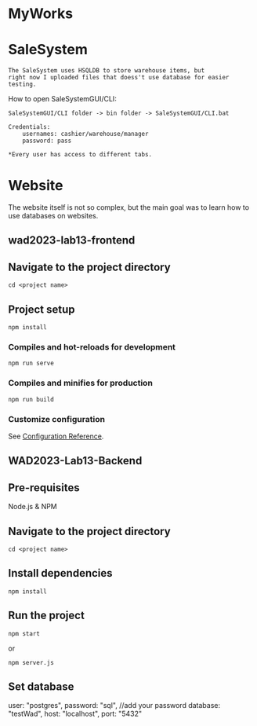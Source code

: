 # MyWorks

# SaleSystem

    The SaleSystem uses HSQLDB to store warehouse items, but
    right now I uploaded files that doess't use database for easier testing.  


How to open SaleSystemGUI/CLI:

    SaleSystemGUI/CLI folder -> bin folder -> SaleSystemGUI/CLI.bat

    Credentials:   
        usernames: cashier/warehouse/manager
        password: pass

    *Every user has access to different tabs.

# Website

The website itself is not so complex, but the main goal was to learn
how to use databases on websites.

## wad2023-lab13-frontend

## Navigate to the project directory
```
cd <project name>
```

## Project setup
```
npm install
```

### Compiles and hot-reloads for development
```
npm run serve
```

### Compiles and minifies for production
```
npm run build
```

### Customize configuration
See [Configuration Reference](https://cli.vuejs.org/config/).



## WAD2023-Lab13-Backend

## Pre-requisites
Node.js \& NPM

## Navigate to the project directory
```
cd <project name>
```

## Install dependencies
```
npm install
```

## Run the project
```
npm start
```

or
```
npm server.js
```

## Set database

user: "postgres",
password: "sql", //add your password
database: "testWad",
host: "localhost",
port: "5432"


